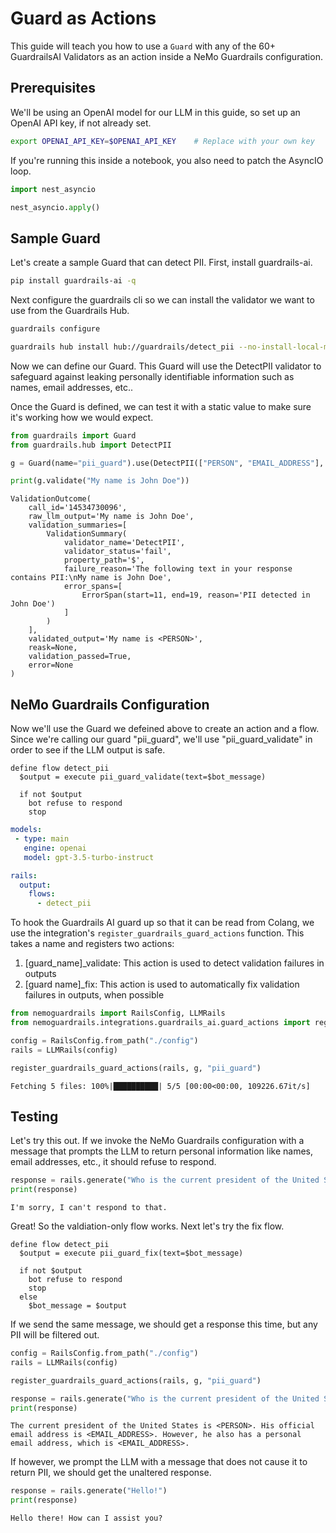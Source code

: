 # Guard as Actions

This guide will teach you how to use a `Guard` with any of the 60+ GuardrailsAI Validators as an action inside a NeMo Guardrails configuration.

## Prerequisites

We'll be using an OpenAI model for our LLM in this guide, so set up an OpenAI API key, if not already set.

```bash
export OPENAI_API_KEY=$OPENAI_API_KEY    # Replace with your own key
```

If you're running this inside a notebook, you also need to patch the AsyncIO loop.

```python
import nest_asyncio

nest_asyncio.apply()
```

## Sample Guard

Let's create a sample Guard that can detect PII.  First, install guardrails-ai.

```bash
pip install guardrails-ai -q
```

Next configure the guardrails cli so we can install the validator we want to use from the Guardrails Hub.

```bash
guardrails configure
```

```bash
guardrails hub install hub://guardrails/detect_pii --no-install-local-models -q
```

Now we can define our Guard.
This Guard will use the DetectPII validator to safeguard against leaking personally identifiable information such as names, email addresses, etc..

Once the Guard is defined, we can test it with a static value to make sure it's working how we would expect.

```python
from guardrails import Guard
from guardrails.hub import DetectPII

g = Guard(name="pii_guard").use(DetectPII(["PERSON", "EMAIL_ADDRESS"], on_fail="fix"))

print(g.validate("My name is John Doe"))
```

```
ValidationOutcome(
    call_id='14534730096',
    raw_llm_output='My name is John Doe',
    validation_summaries=[
        ValidationSummary(
            validator_name='DetectPII',
            validator_status='fail',
            property_path='$',
            failure_reason='The following text in your response contains PII:\nMy name is John Doe',
            error_spans=[
                ErrorSpan(start=11, end=19, reason='PII detected in John Doe')
            ]
        )
    ],
    validated_output='My name is <PERSON>',
    reask=None,
    validation_passed=True,
    error=None
)
```

## NeMo Guardrails Configuration

Now we'll use the Guard we defeined above to create an action and a flow. Since we're calling our guard "pii_guard", we'll use "pii_guard_validate" in order to see if the LLM output is safe.

```colang
define flow detect_pii
  $output = execute pii_guard_validate(text=$bot_message)

  if not $output
    bot refuse to respond
    stop
```

```yaml
models:
 - type: main
   engine: openai
   model: gpt-3.5-turbo-instruct

rails:
  output:
    flows:
      - detect_pii
```

To hook the Guardrails AI guard up so that it can be read from Colang, we use the integration's `register_guardrails_guard_actions` function.
This takes a name and registers two actions:

1. [guard_name]_validate: This action is used to detect validation failures in outputs
2. [guard name]_fix: This action is used to automatically fix validation failures in outputs, when possible

```python
from nemoguardrails import RailsConfig, LLMRails
from nemoguardrails.integrations.guardrails_ai.guard_actions import register_guardrails_guard_actions

config = RailsConfig.from_path("./config")
rails = LLMRails(config)

register_guardrails_guard_actions(rails, g, "pii_guard")
```

```
Fetching 5 files: 100%|██████████| 5/5 [00:00<00:00, 109226.67it/s]
```

## Testing

Let's try this out. If we invoke the NeMo Guardrails configuration with a message that prompts the LLM to return personal information like names, email addresses, etc., it should refuse to respond.

```python
response = rails.generate("Who is the current president of the United States, and what was their email address?")
print(response)
```

```
I'm sorry, I can't respond to that.
```

Great! So the valdiation-only flow works.  Next let's try the fix flow.

```colang
define flow detect_pii
  $output = execute pii_guard_fix(text=$bot_message)

  if not $output
    bot refuse to respond
    stop
  else
    $bot_message = $output
```

If we send the same message, we should get a response this time, but any PII will be filtered out.

```python
config = RailsConfig.from_path("./config")
rails = LLMRails(config)

register_guardrails_guard_actions(rails, g, "pii_guard")

response = rails.generate("Who is the current president of the United States, and what was their email address?")
print(response)
```

```
The current president of the United States is <PERSON>. His official email address is <EMAIL_ADDRESS>. However, he also has a personal email address, which is <EMAIL_ADDRESS>.
```

If however, we prompt the LLM with a message that does not cause it to return PII, we should get the unaltered response.

```python
response = rails.generate("Hello!")
print(response)
```

```
Hello there! How can I assist you?
```
